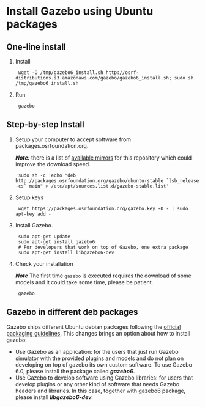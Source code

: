 # Install Gazebo using Ubuntu packages

## One-line install

1. Install

        wget -O /tmp/gazebo6_install.sh http://osrf-distributions.s3.amazonaws.com/gazebo/gazebo6_install.sh; sudo sh /tmp/gazebo6_install.sh

2. Run

        gazebo

## Step-by-step Install

1. Setup your computer to accept software from packages.osrfoundation.org.

    ***Note:*** there is a list of [available mirrors](https://bitbucket.org/osrf/gazebo/wiki/gazebo_mirrors) for this repository which could improve the download speed.

        sudo sh -c 'echo "deb http://packages.osrfoundation.org/gazebo/ubuntu-stable `lsb_release -cs` main" > /etc/apt/sources.list.d/gazebo-stable.list'

1. Setup keys

        wget https://packages.osrfoundation.org/gazebo.key -O - | sudo apt-key add -

1. Install Gazebo.

        sudo apt-get update
        sudo apt-get install gazebo6
        # For developers that work on top of Gazebo, one extra package
        sudo apt-get install libgazebo6-dev

1. Check your installation

    ***Note*** The first time `gazebo` is executed requires the download of some models and it could take some time, please be patient.

        gazebo

## Gazebo in different deb packages

Gazebo ships different Ubuntu debian packages following the [official packaging guidelines](https://www.debian.org/doc/manuals/maint-guide/). This changes brings an option about how to install gazebo:

 * Use Gazebo as an application: for the users that just run Gazebo simulator with the provided plugins and models and do not plan on developing on top of gazebo its own custom software. To use Gazebo 6.0, please install the package called ***gazebo6***.
 * Use Gazebo to develop software using Gazebo libraries: for users that develop plugins or any other kind of software that needs Gazebo headers and libraries. In this case, together with gazebo6 package, please install ***libgazebo6-dev***.
